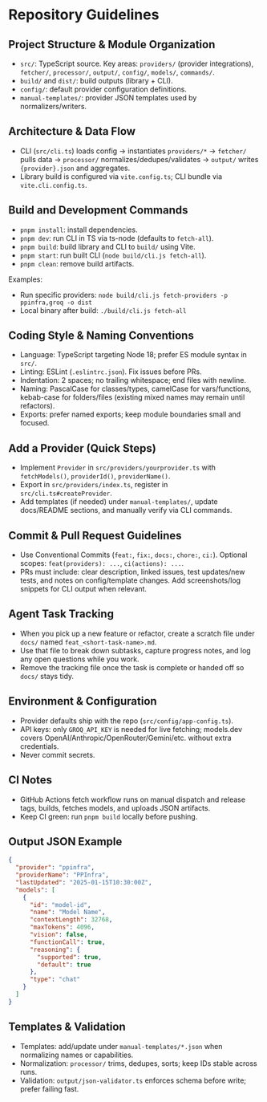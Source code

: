 # Repository Guidelines

## Project Structure & Module Organization
- `src/`: TypeScript source. Key areas: `providers/` (provider integrations), `fetcher/`, `processor/`, `output/`, `config/`, `models/`, `commands/`.
- `build/` and `dist/`: build outputs (library + CLI).
- `config/`: default provider configuration definitions.
- `manual-templates/`: provider JSON templates used by normalizers/writers.

## Architecture & Data Flow
- CLI (`src/cli.ts`) loads config → instantiates `providers/*` → `fetcher/` pulls data → `processor/` normalizes/dedupes/validates → `output/` writes `{provider}.json` and aggregates.
- Library build is configured via `vite.config.ts`; CLI bundle via `vite.cli.config.ts`.

## Build and Development Commands
- `pnpm install`: install dependencies.
- `pnpm dev`: run CLI in TS via ts-node (defaults to `fetch-all`).
- `pnpm build`: build library and CLI to `build/` using Vite.
- `pnpm start`: run built CLI (`node build/cli.js fetch-all`).
- `pnpm clean`: remove build artifacts.

Examples:
- Run specific providers: `node build/cli.js fetch-providers -p ppinfra,groq -o dist`
- Local binary after build: `./build/cli.js fetch-all`

## Coding Style & Naming Conventions
- Language: TypeScript targeting Node 18; prefer ES module syntax in `src/`.
- Linting: ESLint (`.eslintrc.json`). Fix issues before PRs.
- Indentation: 2 spaces; no trailing whitespace; end files with newline.
- Naming: PascalCase for classes/types, camelCase for vars/functions, kebab-case for folders/files (existing mixed names may remain until refactors).
- Exports: prefer named exports; keep module boundaries small and focused.

## Add a Provider (Quick Steps)
- Implement `Provider` in `src/providers/yourprovider.ts` with `fetchModels()`, `providerId()`, `providerName()`.
- Export in `src/providers/index.ts`, register in `src/cli.ts#createProvider`.
- Add templates (if needed) under `manual-templates/`, update docs/README sections, and manually verify via CLI commands.

## Commit & Pull Request Guidelines
- Use Conventional Commits (`feat:`, `fix:`, `docs:`, `chore:`, `ci:`). Optional scopes: `feat(providers): ...`, `ci(actions): ...`.
- PRs must include: clear description, linked issues, test updates/new tests, and notes on config/template changes. Add screenshots/log snippets for CLI output when relevant.

## Agent Task Tracking
- When you pick up a new feature or refactor, create a scratch file under `docs/` named `feat_<short-task-name>.md`.
- Use that file to break down subtasks, capture progress notes, and log any open questions while you work.
- Remove the tracking file once the task is complete or handed off so `docs/` stays tidy.

## Environment & Configuration
- Provider defaults ship with the repo (`src/config/app-config.ts`).
- API keys: only `GROQ_API_KEY` is needed for live fetching; models.dev covers OpenAI/Anthropic/OpenRouter/Gemini/etc. without extra credentials.
- Never commit secrets.

## CI Notes
- GitHub Actions fetch workflow runs on manual dispatch and release tags, builds, fetches models, and uploads JSON artifacts.
- Keep CI green: run `pnpm build` locally before pushing.

## Output JSON Example
```json
{
  "provider": "ppinfra",
  "providerName": "PPInfra",
  "lastUpdated": "2025-01-15T10:30:00Z",
  "models": [
    {
      "id": "model-id",
      "name": "Model Name",
      "contextLength": 32768,
      "maxTokens": 4096,
      "vision": false,
      "functionCall": true,
      "reasoning": {
        "supported": true,
        "default": true
      },
      "type": "chat"
    }
  ]
}
```

## Templates & Validation
- Templates: add/update under `manual-templates/*.json` when normalizing names or capabilities.
- Normalization: `processor/` trims, dedupes, sorts; keep IDs stable across runs.
- Validation: `output/json-validator.ts` enforces schema before write; prefer failing fast.

